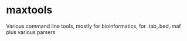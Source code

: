 maxtools
========

Various command line tools, mostly for bioinformatics, for .tab,.bed,.maf plus various parsers
